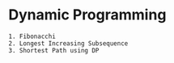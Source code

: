 # Dynamic Programming
    1. Fibonacchi
    2. Longest Increasing Subsequence
    3. Shortest Path using DP
